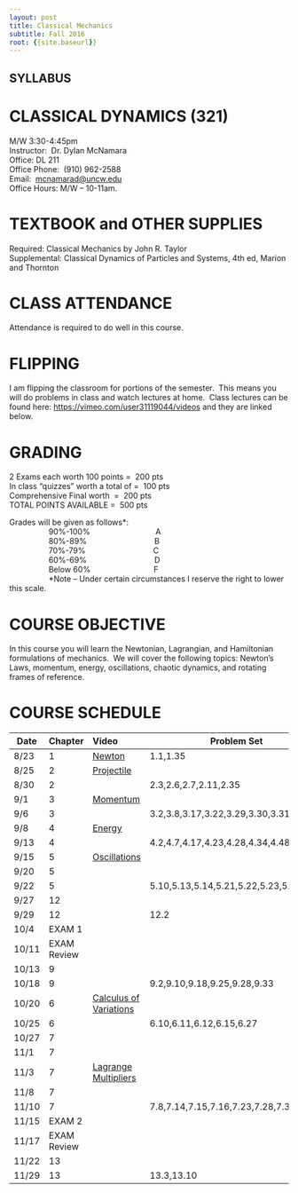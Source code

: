 ```yaml
---
layout: post
title: Classical Mechanics
subtitle: Fall 2016
root: {{site.baseurl}}
---
```


## SYLLABUS

# CLASSICAL DYNAMICS (321)

M/W 3:30-4:45pm  
Instructor:  Dr. Dylan McNamara  
Office: DL 211  
Office Phone:  (910) 962-2588  
Email:  mcnamarad@uncw.edu  
Office Hours: M/W – 10-11am.  

# TEXTBOOK and OTHER SUPPLIES

Required: Classical Mechanics by John R. Taylor  
Supplemental: Classical Dynamics of Particles and Systems, 4th ed, Marion and Thornton  

# CLASS ATTENDANCE

Attendance is required to do well in this course.  

# FLIPPING

I am flipping the classroom for portions of the semester.  This means you will do problems in class and watch lectures at home.  Class lectures can be found here: https://vimeo.com/user31119044/videos and they are linked below.

# GRADING

2 Exams each worth 100 points       =  200 pts  
In class “quizzes” worth a total of =  100 pts  
Comprehensive Final worth           =  200 pts  
TOTAL POINTS AVAILABLE              =  500 pts

Grades will be given as follows*:  
                  90%-100%                              A  
                  80%-89%                               B  
                  70%-79%                               C  
                  60%-69%                               D  
                  Below 60%                             F  
                 
*Note – Under certain circumstances I reserve the right to lower this scale.


# COURSE OBJECTIVE

In this course you will learn the Newtonian, Lagrangian, and Hamiltonian formulations of mechanics.  We will cover the following topics: Newton’s Laws, momentum, energy, oscillations, chaotic dynamics, and rotating frames of reference.


# COURSE SCHEDULE


| Date | Chapter |  Video                   |  Problem Set                           |
| -----|:------  | :------                  | -------------                          |
| 8/23 | 1       | [Newton][newton-site]    | 1.1,1.35                               |
| 8/25 | 2       | [Projectile][proj-site]  |                                        |
| 8/30 | 2       |                          | 2.3,2.6,2.7,2.11,2.35                  |
| 9/1  | 3       | [Momentum][momentum-site]|                                        |
| 9/6  | 3       |                          | 3.2,3.8,3.17,3.22,3.29,3.30,3.31,3.34  |
| 9/8  | 4       | [Energy][energy-site]    |                                        |
| 9/13 | 4       |                          | 4.2,4.7,4.17,4.23,4.28,4.34,4.48       |
| 9/15 | 5       | [Oscillations][osc-site] |                                        |
| 9/20 | 5       |                          |                                        |
| 9/22 | 5       |                          | 5.10,5.13,5.14,5.21,5.22,5.23,5.30,5.33|
| 9/27 | 12      |                          |                                        |
| 9/29 | 12      |                          | 12.2                                   |
| 10/4 | EXAM 1  |                          |                                        |
| 10/11| EXAM Review|                          |                                        |
| 10/13| 9       |                          |                                        |
| 10/18| 9       |                          | 9.2,9.10,9.18,9.25,9.28,9.33           |
| 10/20| 6       | [Calculus of Variations][cv-site]  |                                        |
| 10/25| 6       |                          | 6.10,6.11,6.12,6.15,6.27               |
| 10/27| 7       |                          |                                        |
| 11/1 | 7       |                          |                                        |
| 11/3 | 7       | [Lagrange Multipliers][LM-site]|                                        |
| 11/8 | 7       |                          |                                        |
| 11/10| 7       |                          | 7.8,7.14,7.15,7.16,7.23,7.28,7.33,7.35 |
| 11/15| EXAM 2  |                          |                                        |
| 11/17| EXAM Review|                          |                                        |
| 11/22| 13      |                          |                                        |
| 11/29| 13      |                          | 13.3,13.10                             |


[newton-site]: https://vimeo.com/103436812
[proj-site]:   https://vimeo.com/103805009
[momentum-site]: https://vimeo.com/104039820
[energy-site]:   https://vimeo.com/105504540
[osc-site]: https://vimeo.com/106130602
[cv-site]:   https://vimeo.com/109138781
[LM-site]: https://vimeo.com/112005015